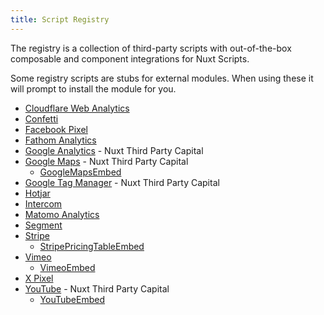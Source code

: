 ```yaml
---
title: Script Registry
---
```


The registry is a collection of third-party scripts with out-of-the-box composable and component integrations for Nuxt Scripts.

Some registry scripts are stubs for external modules. When using these it will prompt to install the module for you.

- [Cloudflare Web Analytics](#cloudflare-web-analytics)
- [Confetti](#confetti)
- [Facebook Pixel](#facebook-pixel)
- [Fathom Analytics](#fathom-analytics)
- [Google Analytics](#google-analytics) - Nuxt Third Party Capital
- [Google Maps](#google-maps) - Nuxt Third Party Capital
  - [GoogleMapsEmbed](#google-maps-embed)
- [Google Tag Manager](#google-tag-manager) - Nuxt Third Party Capital
- [Hotjar](#hotjar)
- [Intercom](#intercom)
- [Matomo Analytics](#matomo-analytics)
- [Segment](#segment)
- [Stripe](#stripe)
  - [StripePricingTableEmbed](#stripe-pricing-table-mbed)
- [Vimeo](#vimeo-embed)
  - [VimeoEmbed](#vimeo-embed)
- [X Pixel](#x-pixel)
- [YouTube](#youtube) - Nuxt Third Party Capital
  - [YouTubeEmbed](#youtube-embed)
